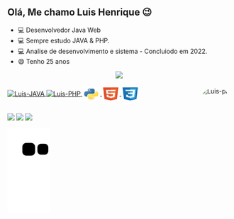 ## Olá, Me chamo Luis Henrique 😉
- 💻 Desenvolvedor Java Web 
- 💻 Sempre estudo JAVA & PHP. 
- 💻 Analise de desenvolvimento e sistema - Concluiodo em 2022. 
- 😄 Tenho 25 anos 

<div align="center">
  <a href="https://github.com/LuisHenriqueSantos">
  <img height="180em" src="https://github-readme-stats.vercel.app/api?username=LuisHenriqueSantos&show_icons=true&theme=radical"/>
</div>
  
<div style="display: inline_block"><br>
  <img align="center" alt="Luis-JAVA" height="30" width="40" src="https://logos-world.net/wp-content/uploads/2022/07/Java-Logo.png">  
  <img align="center" alt="Luis-PHP" height="30" width="40" src="https://upload.wikimedia.org/wikipedia/commons/thumb/2/27/PHP-logo.svg/711px-PHP-logo.svg.png">
  <img align="center" alt="Luis-Python" height="30" width="40" src="https://raw.githubusercontent.com/devicons/devicon/master/icons/python/python-original.svg">
  <img align="center" alt="Luis-HTML" height="30" width="40" src="https://raw.githubusercontent.com/devicons/devicon/master/icons/html5/html5-original.svg">
  <img align="center" alt="Luis-CSS" height="30" width="40" src="https://raw.githubusercontent.com/devicons/devicon/master/icons/css3/css3-original.svg">
  <img align="right"  alt="Luis-pic" height="150" style="border-radius:50px;" src="https://s2.glbimg.com/4n_sMiX4S_KibJSsuz7azcUUoPU=/1200x/smart/filters:cover():strip_icc()/i.s3.glbimg.com/v1/AUTH_bc8228b6673f488aa253bbcb03c80ec5/internal_photos/bs/2021/g/7/3EYwBLSXWsBkXoKwfoeA/homem-de-ferro-fortnite.jpg?width=676&height=676">
</div>

  ##
  
<div> 
  <a href="https://www.instagram.com/luis_henrique2597/" target="_blank"><img src="https://img.shields.io/badge/-Instagram-%23E4405F?style=for-the-badge&logo=instagram&logoColor=white" target="_blank"></a>
  <a href="https://www.linkedin.com/in/luishenriquesantos/" target="_blank"><img src="https://img.shields.io/badge/-LinkedIn-%230077B5?style=for-the-badge&logo=linkedin&logoColor=white" target="_blank"></a> 
  <a href="https://www.facebook.com/profile.php?id=100090757050297" target="_blank"><img src="https://img.shields.io/badge/Facebook-1877F2?style=for-the-badge&logo=facebook&logoColor=white" target="_blank"></a> 
  
 ![Snake animation](https://github.com/rafaballerini/rafaballerini/blob/output/github-contribution-grid-snake.svg)
 
</div>
